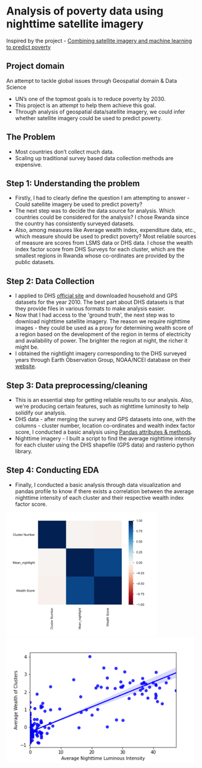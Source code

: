 # Analysis of poverty data using nighttime satellite imagery

Inspired by the project - [Combining satellite imagery and machine learning to predict poverty](http://sustain.stanford.edu/predicting-poverty)

## Project domain
An attempt to tackle global issues through Geospatial domain & Data Science
- UN’s one of the topmost goals is to reduce poverty by 2030.
- This project is an attempt to help them achieve this goal. 
- Through analysis of geospatial data/satellite imagery, we could infer whether satellite imagery could be used to predict poverty.

## The Problem
- Most countries don’t collect much data.
- Scaling up traditional survey based data collection methods are expensive.

## Step 1: Understanding the problem
- Firstly, I had to clearly define the question I am attempting to answer - Could satellite imagery be used to predict poverty?
- The next step was to decide the data source for analysis. Which countries could be considered for the analysis? I chose Rwanda since the country has consistently surveyed datasets.
- Also, among measures like Average wealth index, expenditure data, etc., which measure should be used to predict poverty? Most reliable sources of measure are scores from LSMS data or DHS data. I chose the wealth index factor score from DHS Surveys for each cluster, which are the smallest regions in Rwanda whose co-ordinates are provided by the public datasets.

## Step 2: Data Collection
- I applied to DHS [official site](https://dhsprogram.com/Data/) and downloaded household and GPS datasets for the year 2010. The best part about DHS datasets is that they provide files in various formats to make analysis easier.
- Now that I had access to the 'ground truth', the next step was to download nighttime satellite imagery. The reason we require nighttime images - they could be used as a proxy for determining wealth score of a region based on the development of the region in terms of electricity and availability of power. The brighter the region at night, the richer it might be.
- I obtained the nightlight imagery corresponding to the DHS surveyed years through Earth Observation Group, NOAA/NCEI database on their [website](https://eogdata.mines.edu/dmsp/downloadV4composites.html).

## Step 3: Data preprocessing/cleaning
- This is an essential step for getting reliable results to our analysis. Also, we're producing certain features, such as nighttime luminosity to help solidify our analysis.
- DHS data - after merging the survey and GPS datasets into one, with the columns - cluster number, location co-ordinates and wealth index factor score, I conducted a basic analysis using [Pandas attributes & methods](https://pandas.pydata.org/docs/user_guide/index.html).
- Nighttime imagery - I built a script to find the average nighttime intensity for each cluster using the DHS shapefile (GPS data) and rasterio python library.

## Step 4: Conducting EDA
- Finally, I conducted a basic analysis through data visualization and pandas profile to know if there exists a correlation between the average nighttime intensity of each cluster and their respective wealth index factor score.

<p float="left">
  <img src="https://github.com/aishwaryawahane/poverty_predictor/blob/main/graphs/Rwanda/Correlation.png" width="400" />
  <img src="https://github.com/aishwaryawahane/poverty_predictor/blob/main/graphs/Rwanda/wealthscore_luminosity.png" width="500" />
</p>
